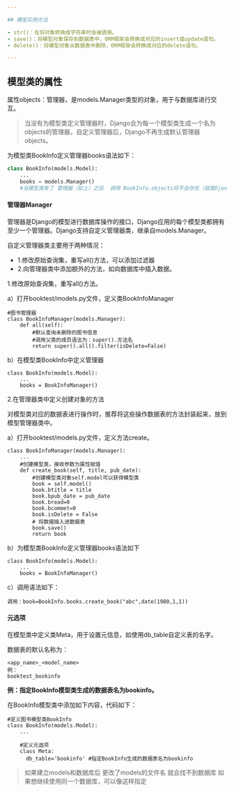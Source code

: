 ```yaml
---

## 模型实例方法

- str()：在将对象转换成字符串时会被调用。
- save()：将模型对象保存到数据表中，ORM框架会转换成对应的insert或update语句。
- delete()：将模型对象从数据表中删除，ORM框架会转换成对应的delete语句。

---
```


## 模型类的属性

属性objects：管理器，是models.Manager类型的对象，用于与数据库进行交互。

> 当没有为模型类定义管理器时，Django会为每一个模型类生成一个名为objects的管理器，自定义管理器后，Django不再生成默认管理器objects。

为模型类BookInfo定义管理器books语法如下：

```python
class BookInfo(models.Model):
    ...
    books = models.Manager()
    #当模型类有了 管理器（如上）之后  调用 BookInfo.objects将不会存在（就是Django就不自动生成了）
```

#### 管理器Manager

管理器是Django的模型进行数据库操作的接口，Django应用的每个模型类都拥有至少一个管理器。Django支持自定义管理器类，继承自models.Manager。

自定义管理器类主要用于两种情况：

- 1.修改原始查询集，重写all()方法，可以添加过滤器
- 2.向管理器类中添加额外的方法，如向数据库中插入数据。

1.修改原始查询集，重写all()方法。

a）打开booktest/models.py文件，定义类BookInfoManager

```
#图书管理器
class BookInfoManager(models.Manager):
    def all(self):
        #默认查询未删除的图书信息
        #调用父类的成员语法为：super().方法名
        return super().all().filter(isDelete=False)
```

b）在模型类BookInfo中定义管理器

```
class BookInfo(models.Model):
    ...
    books = BookInfoManager()
```

2.在管理器类中定义创建对象的方法

对模型类对应的数据表进行操作时，推荐将这些操作数据表的方法封装起来，放到模型管理器类中。

a）打开booktest/models.py文件，定义方法create。

```
class BookInfoManager(models.Manager):
    ...
    #创建模型类，接收参数为属性赋值
    def create_book(self, title, pub_date):
        #创建模型类对象self.model可以获得模型类
        book = self.model()
        book.btitle = title
        book.bpub_date = pub_date
        book.bread=0
        book.bcommet=0
        book.isDelete = False
        # 将数据插入进数据表
        book.save()
        return book
```

b）为模型类BookInfo定义管理器books语法如下

```
class BookInfo(models.Model):
    ...
    books = BookInfoManager()
```

c）调用语法如下：

```
调用：book=BookInfo.books.create_book("abc",date(1980,1,1))
```

#### 元选项

在模型类中定义类Meta，用于设置元信息，如使用db_table自定义表的名字。

数据表的默认名称为：

```
<app_name>_<model_name>
例：
booktest_bookinfo
```

**例：指定BookInfo模型类生成的数据表名为bookinfo。**

在BookInfo模型类中添加如下内容，代码如下：

```
#定义图书模型类BookInfo
class BookInfo(models.Model):
    ...

    #定义元选项
    class Meta:
      db_table='bookinfo' #指定BookInfo生成的数据表名为bookinfo
```

> 如果建立models和数据库后  更改了models的文件名  就会找不到数据库  如果想继续使用同一个数据库，可以像这样指定